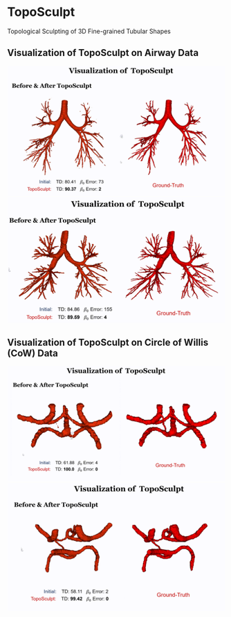 # TopoSculpt
Topological Sculpting of 3D Fine-grained Tubular Shapes

## Visualization of TopoSculpt on Airway Data
![ATM-1](assets/ATM-1.gif)
![ATM-2](assets/ATM-2.gif)


## Visualization of TopoSculpt on Circle of Willis (CoW) Data
![TopCow-1](assets/TopCow-1.gif)
![TopCow-2](assets/TopCow-2.gif)